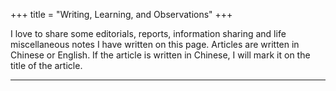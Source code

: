 +++
title = "Writing, Learning, and Observations"
+++


I love to share some editorials, reports, information sharing and life miscellaneous notes I have written on this page. 
Articles are written in Chinese or English. 
If the article is written in Chinese, I will mark it on the title of the article.

---
